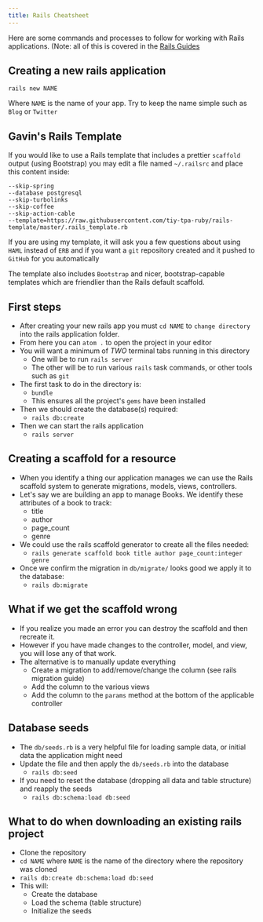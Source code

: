 ```yaml
---
title: Rails Cheatsheet
---
```


Here are some commands and processes to follow for working with Rails
applications. (Note: all of this is covered in the
[Rails Guides](http://guides.rubyonrails.org)

## Creating a new rails application

```shell
rails new NAME
```

Where `NAME` is the name of your app. Try to keep the name simple such as `Blog`
or `Twitter`

## Gavin's Rails Template

If you would like to use a Rails template that includes a prettier `scaffold`
output (using Bootstrap) you may edit a file named `~/.railsrc` and place this
content inside:

```
--skip-spring
--database postgresql
--skip-turbolinks
--skip-coffee
--skip-action-cable
--template=https://raw.githubusercontent.com/tiy-tpa-ruby/rails-template/master/.rails_template.rb
```

If you are using my template, it will ask you a few questions about using `HAML`
instead of `ERB` and if you want a `git` repository created and it pushed to
`GitHub` for you automatically

The template also includes `Bootstrap` and nicer, bootstrap-capable templates
which are friendlier than the Rails default scaffold.

## First steps

- After creating your new rails app you must `cd NAME` to `change directory`
  into the rails application folder.
- From here you can `atom .` to open the project in your editor
- You will want a minimum of _TWO_ terminal tabs running in this directory
  - One will be to run `rails server`
  - The other will be to run various `rails` task commands, or other tools such
    as `git`
- The first task to do in the directory is:
  - `bundle`
  - This ensures all the project's `gems` have been installed
- Then we should create the database(s) required:
  - `rails db:create`
- Then we can start the rails application
  - `rails server`

## Creating a scaffold for a resource

- When you identify a thing our application manages we can use the Rails
  scaffold system to generate migrations, models, views, controllers.
- Let's say we are building an app to manage Books. We identify these attributes
  of a book to track:
  - title
  - author
  - page_count
  - genre
- We could use the rails scaffold generator to create all the files needed:
  - `rails generate scaffold book title author page_count:integer genre`
- Once we confirm the migration in `db/migrate/` looks good we apply it to the
  database:
  - `rails db:migrate`

## What if we get the scaffold wrong

- If you realize you made an error you can destroy the scaffold and then
  recreate it.
- However if you have made changes to the controller, model, and view, you will
  lose any of that work.
- The alternative is to manually update everything
  - Create a migration to add/remove/change the column (see rails migration
    guide)
  - Add the column to the various views
  - Add the column to the `params` method at the bottom of the applicable
    controller

## Database seeds

- The `db/seeds.rb` is a very helpful file for loading sample data, or initial
  data the application might need
- Update the file and then apply the `db/seeds.rb` into the database
  - `rails db:seed`
- If you need to reset the database (dropping all data and table structure) and
  reapply the seeds
  - `rails db:schema:load db:seed`

## What to do when downloading an existing rails project

- Clone the repository
- `cd NAME` where `NAME` is the name of the directory where the repository was
  cloned
- `rails db:create db:schema:load db:seed`
- This will:
  - Create the database
  - Load the schema (table structure)
  - Initialize the seeds

